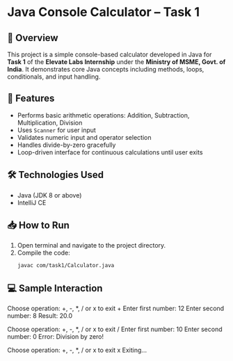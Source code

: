 # Java Console Calculator – Task 1

## 📌 Overview
This project is a simple console-based calculator developed in Java for **Task 1** of the **Elevate Labs Internship** under the **Ministry of MSME, Govt. of India**. It demonstrates core Java concepts including methods, loops, conditionals, and input handling.

## 🚀 Features
- Performs basic arithmetic operations: Addition, Subtraction, Multiplication, Division
- Uses `Scanner` for user input
- Validates numeric input and operator selection
- Handles divide-by-zero gracefully
- Loop-driven interface for continuous calculations until user exits

## 🛠️ Technologies Used
- Java (JDK 8 or above)
- IntelliJ CE

## 📥 How to Run
1. Open terminal and navigate to the project directory.
2. Compile the code:
   ```bash
   javac com/task1/Calculator.java

## 💻 Sample Interaction
Choose operation: +, -, *, / or x to exit
+
Enter first number: 12
Enter second number: 8
Result: 20.0

Choose operation: +, -, *, / or x to exit
/
Enter first number: 10
Enter second number: 0
Error: Division by zero!

Choose operation: +, -, *, / or x to exit
x
Exiting...
